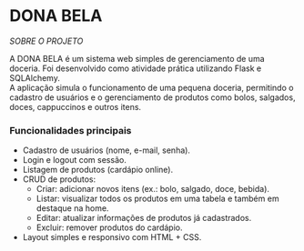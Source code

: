 # DONA BELA

*SOBRE O PROJETO*

A DONA BELA é um sistema web simples de gerenciamento de uma doceria.  Foi desenvolvido como atividade prática utilizando Flask e SQLAlchemy.  
A aplicação simula o funcionamento de uma pequena doceria, permitindo o cadastro de usuários e o gerenciamento de produtos como bolos, salgados, doces, cappuccinos e outros itens.

### Funcionalidades principais
- Cadastro de usuários (nome, e-mail, senha).
- Login e logout com sessão.
- Listagem de produtos (cardápio online).
- CRUD de produtos:
  - Criar: adicionar novos itens (ex.: bolo, salgado, doce, bebida).
  - Listar: visualizar todos os produtos em uma tabela e também em destaque na home.
  - Editar: atualizar informações de produtos já cadastrados.
  - Excluir: remover produtos do cardápio.
- Layout simples e responsivo com HTML + CSS.

